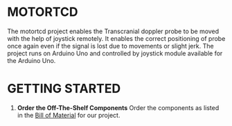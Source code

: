 # MOTORTCD

The motortcd project enables the Transcranial doppler probe to be moved with the help of joystick remotely. It enables the correct positioning of probe once again even if the signal is lost due to movements or slight jerk.
The project runs on Arduino Uno and controlled by joystick module available for the Arduino Uno.

# **GETTING STARTED**
1. **Order the Off-The-Shelf Components**
  Order the components as listed in the [Bill of Material](https://github.com/Pradeshi/MOTORTCD/blob/main/Documentation/BOM%206.xlsx) for our project.


